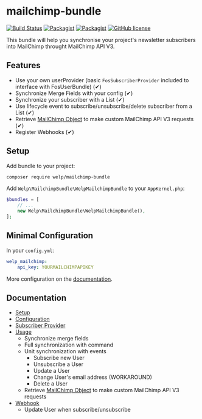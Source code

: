 # mailchimp-bundle

[![Build Status](https://travis-ci.org/welpdev/mailchimp-bundle.svg?branch=master)](https://travis-ci.org/welpdev/mailchimp-bundle)
[![Packagist](https://img.shields.io/packagist/v/welp/mailchimp-bundle.svg)](https://packagist.org/packages/welp/mailchimp-bundle)
[![Packagist](https://img.shields.io/packagist/dt/welp/mailchimp-bundle.svg)](https://packagist.org/packages/welp/mailchimp-bundle)
[![GitHub license](https://img.shields.io/badge/license-MIT-blue.svg)](https://raw.githubusercontent.com/welpdev/mailchimp-bundle/master/LICENSE.md)

This bundle will help you synchronise your project's newsletter subscribers into MailChimp throught MailChimp API V3.

## Features

* Use your own userProvider (basic `FosSubscriberProvider` included to interface with FosUserBundle) (✔)
* Synchronize Merge Fields with your config (✔)
* Synchronize your subscriber with a List (✔)
* Use lifecycle event to subscribe/unsubscribe/delete subscriber from a List (✔)
* Retrieve [MailChimp Object](https://github.com/drewm/mailchimp-api) to make custom MailChimp API V3 requests (✔)
* Register Webhooks (✔)

## Setup

Add bundle to your project:

```bash
composer require welp/mailchimp-bundle
```

Add `Welp\MailchimpBundle\WelpMailchimpBundle` to your `AppKernel.php`:

```php
$bundles = [
    // ...
    new Welp\MailchimpBundle\WelpMailchimpBundle(),
];
```

## Minimal Configuration

In your `config.yml`:

```yaml
welp_mailchimp:
    api_key: YOURMAILCHIMPAPIKEY
```

More configuration on the [documentation](src/Resources/doc/configuration.md).

## Documentation

* [Setup](src/Resources/doc/setup.md)
* [Configuration](src/Resources/doc/configuration.md)
* [Subscriber Provider](src/Resources/doc/subscriber-provider.md)
* [Usage](src/Resources/doc/usage.md)
    * Synchronize merge fields
    * Full synchronization with command
    * Unit synchronization with events
        * Subscribe new User
        * Unsubscribe a User
        * Update a User
        * Change User's email address (WORKAROUND)
        * Delete a User
    * Retrieve [MailChimp Object](https://github.com/drewm/mailchimp-api) to make custom MailChimp API V3 requests
* [Webhook](src/Resources/doc/webhook.md)
    * Update User when subscribe/unsubscribe
